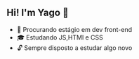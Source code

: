 ##  Hi! I'm Yago 👋

- 📌 Procurando estágio em dev front-end
- 🎓 Estudando JS,HTMl e CSS
- 🔓 Sempre disposto a estudar algo novo
